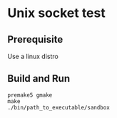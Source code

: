 # Unix socket test
## Prerequisite
Use a linux distro
## Build and Run
```
premake5 gmake
make
./bin/path_to_executable/sandbox
```